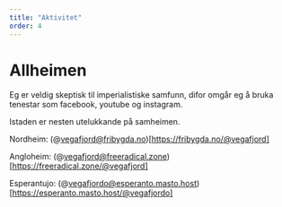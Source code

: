 ```yaml
---
title: "Aktivitet"
order: 4
---
```

# Allheimen

Eg er veldig skeptisk til imperialistiske samfunn, difor omgår eg å bruka tenestar som facebook, youtube og instagram. 

Istaden er nesten utelukkande på samheimen. 

Nordheim: (@vegafjord@fribygda.no)[https://fribygda.no/@vegafjord]

Angloheim: (@vegafjord@freeradical.zone)[https://freeradical.zone/@vegafjord]

Esperantujo: (@vegafjordo@esperanto.masto.host)[https://esperanto.masto.host/@vegafjordo] 